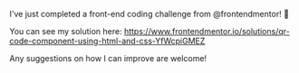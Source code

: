 I've just completed a front-end coding challenge from @frontendmentor! 🎉

You can see my solution here: https://www.frontendmentor.io/solutions/qr-code-component-using-html-and-css-YfWcpiGMEZ

Any suggestions on how I can improve are welcome!
